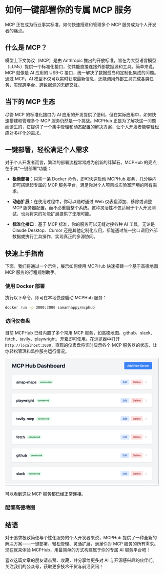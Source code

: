 # 如何一键部署你的专属 MCP 服务

MCP 正在成为行业事实标准，如何快速搭建和管理多个 MCP 服务成为个人开发者的痛点。

## 什么是 MCP？

模型上下文协议（MCP）是由 Anthropic 推出的开放标准，旨在为大型语言模型（LLMs）提供一个标准化接口，使其能直接连接外部数据源和工具。简单来说，MCP 就像是 AI 应用的 USB-C 接口，统一解决了数据孤岛和定制化集成的问题。通过 MCP，AI 模型不仅可以实时获取最新信息，还能调用外部工具完成各类任务，实现跨平台、跨数据源的无缝交互。

## 当下的 MCP 生态

尽管 MCP 的标准化接口为 AI 应用的开发提供了便利，但在实际应用中，如何快速搭建和管理多个 MCP 服务仍然是一个挑战。MCPHub 正是为了解决这一问题而诞生的，它提供了一个集中管理和动态配置的解决方案，让个人开发者能够轻松应对多样化的需求。

## 一键部署，轻松满足个人需求

对于个人开发者而言，繁琐的部署流程常常成为创新的绊脚石。MCPHub 的亮点在于其“一键部署”功能：
  
- **极简部署**：只需一条 Docker 命令，即可快速启动 MCPHub 服务，几分钟内即可搭建起专属的 MCP 服务平台，满足你对个人项目或实验室环境的所有需求。

- **动态扩展**：在使用过程中，你可以随时通过 Web 仪表盘添加、移除或调整 MCP 服务器配置，而不必重启整个系统。这种灵活性不仅适用于个人开发测试，也为将来的功能扩展提供了无限可能。

- **标准化接口**：基于 MCP 标准，你的服务可以无缝对接各种 AI 工具，无论是 Claude Desktop、Cursor 还是其他定制化应用，都能通过统一接口调用外部数据或执行工具操作，实现真正的多源协同。

## 快速上手指南

下面，我们将通过一个示例，展示如何使用 MCPHub 快速搭建一个基于高德地图 MCP 服务的行程规划助手。

### 使用 Docker 部署
执行以下命令，即可在本地快速启动 MCPHub 服务：
```bash
docker run -p 3000:3000 samanhappy/mcphub
```
### 访问仪表盘
目前 MCPHub 已经内置了多个常用 MCP 服务，如高德地图、github、slack、fetch、tavily、playwright，开箱即可使用。在浏览器中打开 `http://localhost:3000`，直观的仪表盘将实时显示各个 MCP 服务器的状态，让你轻松管理和监控服务运行情况。

![仪表盘预览](../assets/dashboard.png)

可以看到这些 MCP 服务都已经正常连接。

### 配置高德地图



## 结语

对于追求极致简便与个性化服务的个人开发者来说，MCPHub 提供了一种全新的解决方案——一键部署、轻松管理、灵活扩展，满足你对 MCP 服务的所有需求。现在就来体验 MCPHub，用最简单的方式构建属于你的专属 AI 服务平台吧！

喜欢这篇文章的朋友请点赞、收藏，并分享给更多对 AI 与开源感兴趣的伙伴们。关注我们的公众号，获取更多技术干货与前沿资讯！